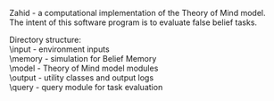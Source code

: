 Zahid - a computational implementation of the Theory of Mind model.  
The intent of this software program is to evaluate false belief tasks.

Directory structure:  
\input - environment inputs  
\memory - simulation for Belief Memory  
\model - Theory of Mind model modules  
\output - utility classes and output logs  
\query - query module for task evaluation
